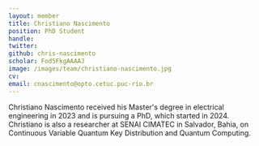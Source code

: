 ```yaml
---
layout: member
title: Christiano Nascimento
position: PhD Student
handle: 
twitter: 
github: chris-nascimento
scholar: Fod5FkgAAAAJ
image: /images/team/christiano-nascimento.jpg
cv: 
email: cnascimento@opto.cetuc.puc-rio.br
---
```



Christiano Nascimento received his Master's degree in electrical engineering in 2023 and is pursuing a PhD, which started in 2024. Christiano is also a researcher at SENAI CIMATEC in Salvador, Bahia, on Continuous Variable Quantum Key Distribution and Quantum Computing.